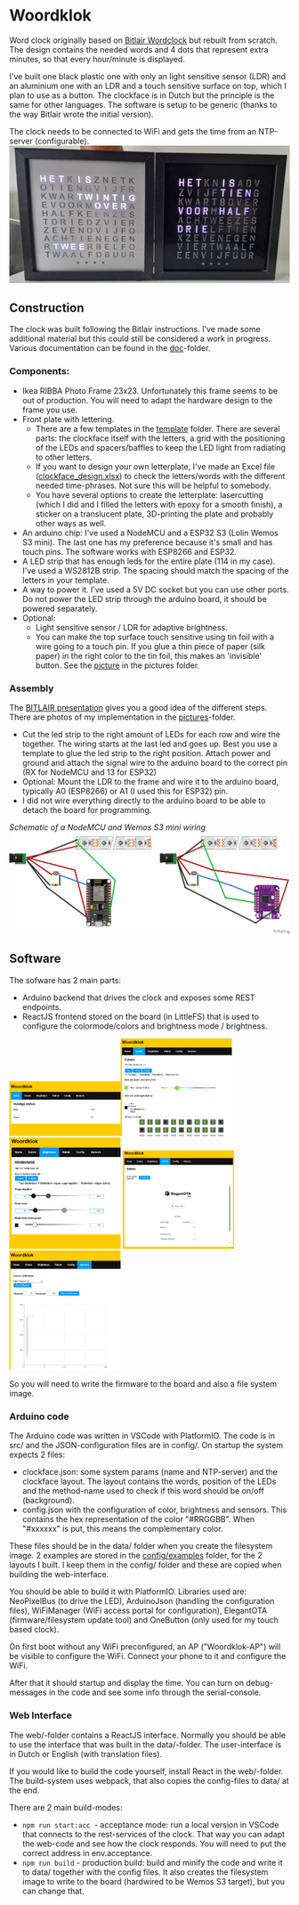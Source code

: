# Woordklok

Word clock originally based on [Bitlair Wordclock](https://github.com/bitlair/wordclock) but rebuilt from scratch. The design contains the needed words and 4 dots that represent extra minutes, so that every hour/minute is displayed.

I've built one black plastic one with only an light sensitive sensor (LDR) and an aluminium one with an LDR and a touch sensitive surface on top, which I plan to use as a button. The clockface is in Dutch but the principle is the same for other languages. The software is setup to be generic (thanks to the way Bitlair wrote the initial version).

The clock needs to be connected to WiFi and gets the time from an NTP-server (configurable).
!['photo of working clocks'](doc/pictures/working_clock.jpg)

## Construction

The clock was built following the Bitlair instructions. I've made some additional material but this could still be considered a work in progress. Various documentation can be found in the [doc](doc/)-folder.

### Components:

* Ikea RIBBA Photo Frame 23x23. Unfortunately this frame seems to be out of production. You will need to adapt the hardware design to the frame you use.
* Front plate with lettering.
  * There are a few templates in the [template](doc/templates/) folder. There are several parts: the clockface itself with the letters, a grid with the positioning of the LEDs and spacers/baffles to keep the LED light from radiating to other letters.
  * If you want to design your own letterplate, I've made an Excel file ([clockface_design.xlsx](/doc/templates/clockface_design.xlsx)) to check the letters/words with the different needed time-phrases. Not sure this will be helpful to somebody.
  * You have several options to create the letterplate: lasercutting (which I did and I filled the letters with epoxy for a smooth finish), a sticker on a translucent plate, 3D-printing the plate and probably other ways as well.
* An arduino chip: I've used a NodeMCU and a ESP32 S3 (Lolin Wemos S3 mini). The last one has my preference because it's small and has touch pins. The software works with ESP8266 and ESP32.
* A LED strip that has enough leds for the entire plate (114 in my case). I've used a WS2812B strip. The spacing should match the spacing of the letters in your template.
* A way to power it. I've used a 5V DC socket but you can use other ports. Do not power the LED strip through the arduino board, it should be powered separately.
* Optional:
  * Light sensitive sensor / LDR for adaptive brightness.
  * You can make the top surface touch sensitive using tin foil with a wire going to a touch pin. If you glue a thin piece of paper (silk paper) in the right color to the tin foil, this makes an 'invisible' button. See the [picture](doc/pictures/touchplate.jpg) in the pictures folder.

### Assembly

The [BITLAIR presentation](doc/workshopwordclock2019-01.odp) gives you a good idea of the different steps. There are photos of my implementation in the [pictures](doc/pictures)-folder.

* Cut the led strip to the right amount of LEDs for each row and wire the together. The wiring starts at the last led and goes up. Best you use a template to glue the led strip to the right position. Attach power and ground and attach the signal wire to the arduino board to the correct pin (RX for NodeMCU and 13 for ESP32)
* Optional: Mount the LDR to the frame and wire it to the arduino board, typically A0 (ESP8266) or A1 (I used this for ESP32) pin.
* I did not wire everything directly to the arduino board to be able to detach the board for programming.

*Schematic of a NodeMCU and Wemos S3 mini wiring*
![wiring](doc/component_layout_bb.png)

## Software

The sofware has 2 main parts:

* Arduino backend that drives the clock and exposes some REST endpoints.
* ReactJS frontend stored on the board (in LittleFS) that is used to configure the colormode/colors and brightness mode / brightness.

<img src="doc/pictures/web_home.png" width="200" ><img src="doc/pictures/web_colors.png" width="200" ><img src="doc/pictures/web_brightness.png" width="200" >
<img src="doc/pictures/web_admin.png" width="200" ><img src="doc/pictures/web_sensors.png" width="200" >

So you will need to write the firmware to the board and also a file system image.

### Arduino code

The Arduino code was written in VSCode with PlatformIO. The code is in src/ and the JSON-configuration files are in config/. On startup the system expects 2 files:

* clockface.json: some system params (name and NTP-server) and the clockface layout. The layout contains the words, position of the LEDs and the method-name used to check if this word should be on/off (background).
* config.json with the configuration of color, brightness and sensors. This contains the hex representation of the color "#RRGGBB". When "#xxxxxx" is put, this means the complementary color.

These files should be in the data/ folder when you create the filesystem image. 2 examples are stored in the [config/examples](config/examples) folder, for the 2 layouts I built. I keep them in the config/ folder and these are copied when building the web-interface.

You should be able to build it with PlatformIO. Libraries used are: NeoPixelBus (to drive the LED), ArduinoJson (handling the configuration files), WiFiManager (WiFi access portal for configuration), ElegantOTA (firmware/filesystem update tool) and OneButton (only used for my touch based clock).

On first boot without any WiFi preconfigured, an AP ("Woordklok-AP") will be visible to configure the WiFi. Connect your phone to it and configure the WiFi.

After that it should startup and display the time. You can turn on debug-messages in the code and see some info through the serial-console.

### Web Interface

The web/-folder contains a ReactJS interface. Normally you should be able to use the interface that was built in the data/-folder. The user-interface is in Dutch or English (with translation files).

If you would like to build the code yourself, install React in the web/-folder. The build-system uses webpack, that also copies the config-files to data/ at the end.

There are 2 main build-modes:

* `npm run start:acc `- acceptance mode: run a local version in VSCode that connects to the rest-services of the clock. That way you can adapt the web-code and see how the clock responds. You will need to put the correct address in env.acceptance.
* `npm run build` - production build: build and minify the code and write it to data/ together with the config files. It also creates the filesystem image to write to the board (hardwired to be Wemos S3 target), but you can change that.
